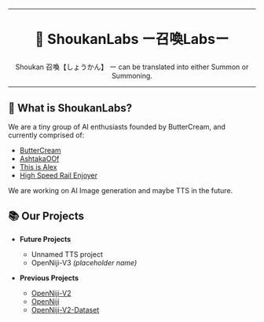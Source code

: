 <hr> 

# <p align="center">🧪 ShoukanLabs ー召喚Labsー</p>

<p align="center">Shoukan 召喚【しょうかん】 ー can be translated into either Summon or Summoning.</p>

<hr>

## 🔎 What is ShoukanLabs?

We are a tiny group of AI enthusiasts founded by ButterCream, and currently comprised of: 
- [ButterCream](https://github.com/korakoe) 
- [AshtakaOOf](https://github.com/AshtakaOOf) 
- [This is Alex](https://github.com/This-Is-Alex) 
- [High Speed Rail Enjoyer](https://github.com/Ihateyoudattebayo) 

We are working on AI Image generation and maybe TTS in the future.

## 📚 Our Projects 

- **Future Projects**
  - Unnamed TTS project
  - OpenNiji-V3 *(placeholder name)*

- **Previous Projects**
  - [OpenNiji-V2](https://huggingface.co/Korakoe/OpenNiji-V2)
  - [OpenNiji](https://huggingface.co/Korakoe/OpenNiji)
  - [OpenNiji-V2-Dataset](https://huggingface.co/datasets/Korakoe/OpenNiji-V2-Dataset)
